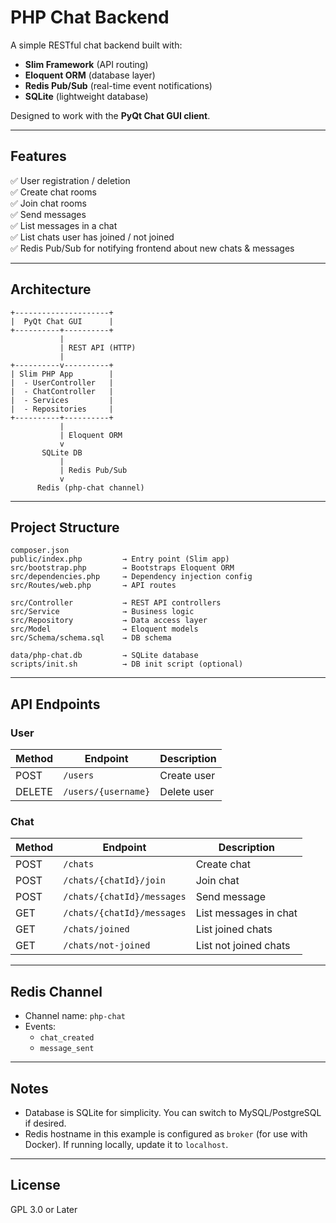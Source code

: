 
# PHP Chat Backend

A simple RESTful chat backend built with:

- **Slim Framework** (API routing)
- **Eloquent ORM** (database layer)
- **Redis Pub/Sub** (real-time event notifications)
- **SQLite** (lightweight database)

Designed to work with the **PyQt Chat GUI client**.

---

## Features

✅ User registration / deletion  
✅ Create chat rooms  
✅ Join chat rooms  
✅ Send messages  
✅ List messages in a chat  
✅ List chats user has joined / not joined  
✅ Redis Pub/Sub for notifying frontend about new chats & messages  

---

## Architecture

```
+---------------------+
|  PyQt Chat GUI      |
+----------+----------+
           |
           | REST API (HTTP)
           |
+----------v----------+
| Slim PHP App        |
|  - UserController   |
|  - ChatController   |
|  - Services         |
|  - Repositories     |
+----------+----------+
           |
           | Eloquent ORM
           v
       SQLite DB
           |
           | Redis Pub/Sub
           v
      Redis (php-chat channel)
```

---

## Project Structure

```
composer.json
public/index.php         → Entry point (Slim app)
src/bootstrap.php        → Bootstraps Eloquent ORM
src/dependencies.php     → Dependency injection config
src/Routes/web.php       → API routes

src/Controller           → REST API controllers
src/Service              → Business logic
src/Repository           → Data access layer
src/Model                → Eloquent models
src/Schema/schema.sql    → DB schema

data/php-chat.db         → SQLite database
scripts/init.sh          → DB init script (optional)
```

---

## API Endpoints

### User

| Method | Endpoint                | Description           |
|--------|-------------------------|-----------------------|
| POST   | `/users`                | Create user           |
| DELETE | `/users/{username}`     | Delete user           |

### Chat

| Method | Endpoint                        | Description           |
|--------|---------------------------------|-----------------------|
| POST   | `/chats`                        | Create chat           |
| POST   | `/chats/{chatId}/join`          | Join chat             |
| POST   | `/chats/{chatId}/messages`      | Send message          |
| GET    | `/chats/{chatId}/messages`      | List messages in chat |
| GET    | `/chats/joined`                 | List joined chats     |
| GET    | `/chats/not-joined`             | List not joined chats |

---

## Redis Channel

- Channel name: `php-chat`
- Events:
  - `chat_created`
  - `message_sent`

---

## Notes

- Database is SQLite for simplicity. You can switch to MySQL/PostgreSQL if desired.
- Redis hostname in this example is configured as `broker` (for use with Docker). If running locally, update it to `localhost`.

---

## License

GPL 3.0 or Later

